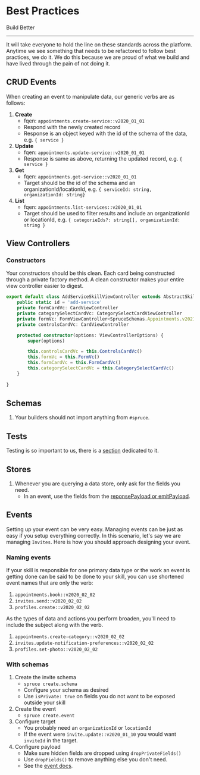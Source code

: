 # Best Practices
Build Better
****

It will take everyone to hold the line on these standards across the platform. Anytime we see something that needs to be refactored to follow best practices, we do it. We do this because we are proud of what we build and have lived through the pain of not doing it.

## CRUD Events

When creating an event to manipulate data, our generic verbs are as follows:

1. **Create**
    * fqen: `appointments.create-service::v2020_01_01`
    * Respond with the newly created record
    * Response is an object keyed with the id of the schema of the data, e.g. `{ service }`
2. **Update**
    * fqen: `appointments.update-service::v2020_01_01`
    * Response is same as above, returning the updated record, e.g. `{ service }`
3. **Get**
    * fqen: `appointments.get-service::v2020_01_01`
    * Target should be the id of the schema and an organizationId/locationId, e.g. `{ serviceId: string, organizationId: string}`
4. **List**
    * fqen: `appointments.list-services::v2020_01_01`
    * Target should be used to filter results and include an organizationId or locationId, e.g. `{ categorieIds?: string[], organizationId: string }`

## View Controllers

### Constructors
Your constructors should be this clean. Each card being constructed through a private factory method. A clean constructor makes your entire view controller easier to digest.

```ts
export default class AddServiceSkillViewController extends AbstractSkillViewController {
	public static id = 'add-service'
	private formCardVc: CardViewController
	private categorySelectCardVc: CategorySelectCardViewController
	private formVc: FormViewController<SpruceSchemas.Appointments.v2021_06_23.ServiceSchema>
	private controlsCardVc: CardViewController

	protected constructor(options: ViewControllerOptions) {
		super(options)

		this.controlsCardVc = this.ControlsCardVc()
		this.formVc = this.FormVc()
		this.formCardVc = this.FormCardVc()
		this.categorySelectCardVc = this.CategorySelectCardVc()
	}
    
}
```

## Schemas

1. Your builders should not import anything from `#spruce`. 

## Tests

Testing is so important to us, there is a [section](../tests/index.md?id=best-practices) dedicated to it.

## Stores

1. Whenever you are querying a data store, only ask for the fields you need. 
	* In an event, use the fields from the [reponsePayload or emitPayload](../stores/index.md?id=stores-in-tests).


## Events 
Setting up your event can be very easy. Managing events can be just as easy if you setup everything correctly. In this scenario, let's say we are managing `Invites`. Here is how you should approach designing your event.

### Naming events
If your skill is responsible for one primary data type or the work an event is getting done can be said to be done to your skill, you can use shortened event names that are only the verb:

1. `appointments.book::v2020_02_02`
2. `invites.send::v2020_02_02`
2. `profiles.create::v2020_02_02`

As the types of data and actions you perform broaden, you'll need to include the subject along with the verb.

1. `appointments.create-category::v2020_02_02`
2. `invites.update-notification-preferences::v2020_02_02`
2. `profiles.set-photo::v2020_02_02`

### With schemas

1. Create the invite schema
	* `spruce create.schema`
	* Configure your schema as desired
	* Use `isPrivate: true` on fields you do not want to be exposed outside your skill
2. Create the event
	* `spruce create.event`
3. Configure target
	* You probably need an `organizationId` or `locationId`
	* If the event were `invite.update::v2020_01_10` you would want `inviteId` in the target.
4. Configure payload
	* Make sure hidden fields are dropped using `dropPrivateFields()`
	* Use `dropFields()` to remove anything else you don't need.
	* See the [event docs](../events/index?id=payloads).

